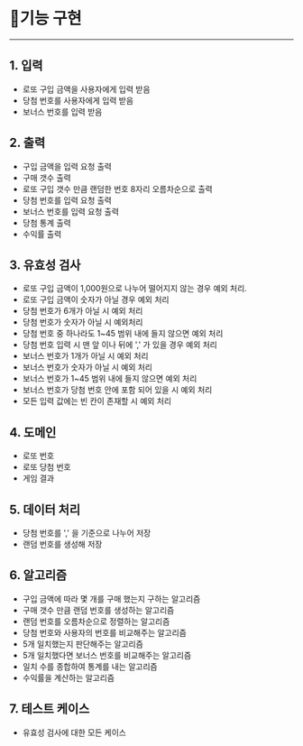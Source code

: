 # 🚀기능 구현

---

## 1. 입력
- 로또 구입 금액을 사용자에게 입력 받음
- 당첨 번호를 사용자에게 입력 받음
-  보너스 번호를 입력 받음

## 2. 출력
- 구입 금액을 입력 요청 출력
- 구매 갯수 출력
- 로또 구입 갯수 만큼 랜덤한 번호 8자리 오름차순으로 출력
- 당첨 번호를 입력 요청 출력
- 보너스 번호를 입력 요청 출력
- 당첨 통계 출력
- 수익률 출력

## 3. 유효성 검사
- 로또 구입 금액이 1,000원으로 나누어 떨어지지 않는 경우 예외 처리.
- 로또 구입 금액이 숫자가 아닐 경우 예외 처리
- 당첨 번호가 6개가 아닐 시 예외 처리
- 당첨 번호가 숫자가 아닐 시 예외처리
- 당첨 번호 중 하나라도 1~45 범위 내에 들지 않으면 예외 처리
- 당첨 번호 입력 시 맨 앞 이나 뒤에 ',' 가 있을 경우 예외 처리
- 보너스 번호가 1개가 아닐 시 예외 처리
- 보너스 번호가 숫자가 아닐 시 예외 처리
- 보너스 번호가 1~45 범위 내에 들지 않으면 예외 처리
- 보너스 번호가 당첨 번호 안에 포함 되어 있을 시 예외 처리
- 모든 입력 값에는 빈 칸이 존재할 시 예외 처리


## 4. 도메인
- 로또 번호
- 로또 당첨 번호
- 게임 결과


## 5. 데이터 처리
- 당첨 번호를 ',' 을 기준으로 나누어 저장
- 랜덤 번호를 생성해 저장

## 6. 알고리즘
- 구입 금액에 따라 몇 개를 구매 했는지 구하는 알고리즘
- 구매 갯수 만큼 랜덤 번호를 생성하는 알고리즘
- 랜덤 번호를 오름차순으로 정렬하는 알고리즘
- 당첨 번호와 사용자의 번호를 비교해주는 알고리즘
- 5개 일치했는지 판단해주는 알고리즘
- 5개 일치했다면 보너스 번호를 비교해주는 알고리즘
- 일치 수를 종합하여 통계를 내는 알고리즘
- 수익률을 계산하는 알고리즘

## 7. 테스트 케이스
- 유효성 검사에 대한 모든 케이스



